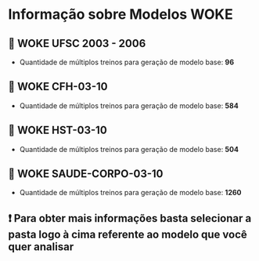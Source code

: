 # Informação sobre Modelos WOKE

## 🤖 WOKE UFSC 2003 - 2006
- Quantidade de múltiplos treinos para geração de modelo base: **96**

## 🤖 WOKE CFH-03-10
- Quantidade de múltiplos treinos para geração de modelo base: **584**

## 🤖 WOKE HST-03-10
- Quantidade de múltiplos treinos para geração de modelo base: **504**

## 🤖 WOKE SAUDE-CORPO-03-10

- Quantidade de múltiplos treinos para geração de modelo base: **1260**



## ❗ Para obter mais informações basta selecionar a pasta logo à cima referente ao modelo que você quer analisar